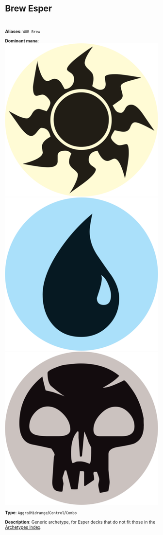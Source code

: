 <!-- This page is automatically generated by Myr: do not update it manually. -->
<!-- Changes directly applied here will be lost. -->
<!-- If you plan to update this page, please update the template at https://github.com/Pauperformance/pauperformance-bot -->
<!-- Templates can be found under pauperformance-bot/resources/templates/ -->
# Brew Esper
<br/>

**Aliases**: `WUB Brew`


**Dominant mana**: <img src="../resources/images/mana/W.png" class="dominant-mana-icon"/> <img src="../resources/images/mana/U.png" class="dominant-mana-icon"/> <img src="../resources/images/mana/B.png" class="dominant-mana-icon"/>

**Type**: `Aggro`/`Midrange`/`Control`/`Combo`

**Description**: 
Generic archetype, for Esper decks that do not fit those in the [Archetypes Index](../../pages/archetypes_index.html).











